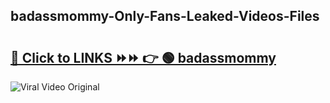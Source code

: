 
 ## badassmommy-Only-Fans-Leaked-Videos-Files

# <h2><a href="https://mediaupload.pro?badassmommy">🔗 Click to LINKS ⏩⏩ 👉 🟢 badassmommy </a></h2>

<a href="https://mediaupload.pro?badassmommy" rel="nofollow" data-target="animated-image.originalLink"><img src="https://i.ibb.co.com/xMMVF88/686577567.gif" alt="Viral Video Original" style="max-width: 100%; display: inline-block;" data-target="animated-image.originalImage"></a>
